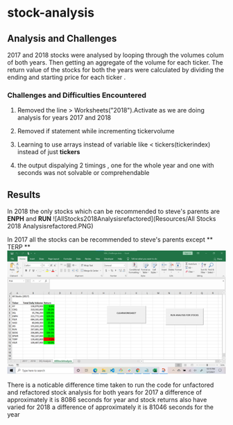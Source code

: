 # stock-analysis
## Analysis and Challenges
2017 and 2018 stocks were analysed by looping through the volumes colum of both years.
Then getting an aggregate of the volume for each ticker.
The return value of the stocks for both the years were calculated by dividing  the ending and 
starting price for each ticker . 
 


### Challenges and Difficulties Encountered
1. Removed the line  > Worksheets("2018").Activate as we are doing analysis for years 2017 and 2018

2. Removed  if statement while incrementing tickervolume
 
3. Learning to use arrays instead of variable like <  tickers(tickerindex) instead of just **tickers**

4. the output dispalying 2 timings , one for the whole year and one with seconds was not solvable
or comprehendable

## Results

In 2018 the only  stocks which can be recommended to steve's parents are **ENPH** and **RUN**
![AllStocks2018Analysisrefactored](Resources/All Stocks 2018 Analysisrefactored.PNG)


 
In 2017 all the stocks can be recommended to steve's parents except ** TERP **
![2017allstockanalysisrefactered](Resources/2017allstockanalysisrefactered.png)

There is a noticable difference time taken to run the code for unfactored and refactored stock analysis
for both years 
for 2017 a difference of approximately it is 8086 seconds  for year and stock returns also have varied
for 2018 a difference of approximately it is 81046 seconds for the year 





